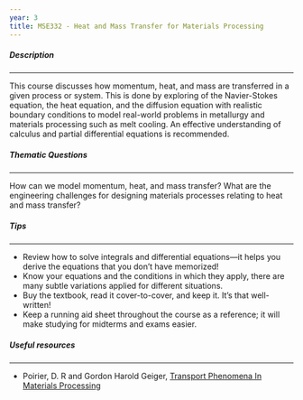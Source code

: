 ```yaml
---
year: 3
title: MSE332 - Heat and Mass Transfer for Materials Processing
---
```


##### Description

* * *


This course discusses how momentum, heat, and mass are transferred in a given process or system.  This is done by exploring of the Navier-Stokes equation, the heat equation, and the diffusion equation with realistic boundary conditions to model real-world problems in metallurgy and materials processing such as melt cooling. An effective understanding of calculus and partial differential equations is recommended.

##### Thematic Questions

* * *


How can we model momentum, heat, and mass transfer?
What are the engineering challenges for designing materials processes relating to heat and mass transfer?

##### Tips

* * *


  -   Review how to solve integrals and differential equations—it helps you derive the equations that you don’t have memorized!
  -   Know your equations and the conditions in which they apply, there are many subtle variations applied for different situations.
  -   Buy the textbook, read it cover-to-cover, and keep it. It’s that well-written!
  -   Keep a running aid sheet throughout the course as a reference; it will make studying for midterms and exams easier.

##### Useful resources

* * *


 - Poirier, D. R and Gordon Harold Geiger, <a href="http://ocw.mit.edu/courses/materials-science-and-engineering/3-185-transport-phenomena-in-materials-engineering-fall-2003/">Transport Phenomena In Materials Processing</a>
